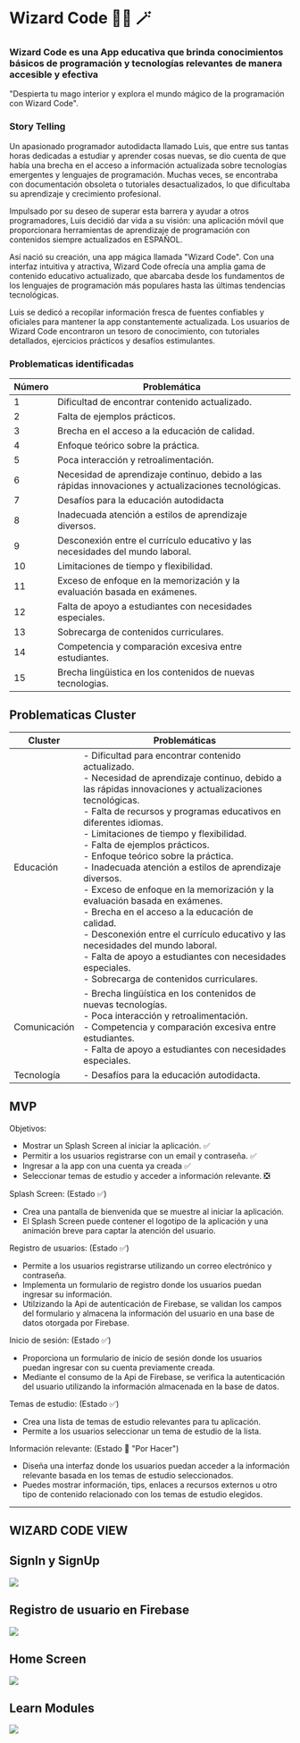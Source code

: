 # Wizard Code 🧙‍♂️ 🪄

### Wizard Code es una App educativa que brinda conocimientos básicos de programación y tecnologías relevantes de manera accesible y efectiva

"Despierta tu mago interior y explora el mundo mágico de la programación con Wizard Code".

### Story Telling

Un apasionado programador autodidacta llamado Luis, que entre sus tantas horas dedicadas a estudiar y aprender cosas nuevas, se dio cuenta de que había una brecha en el acceso a información actualizada sobre tecnologías emergentes y lenguajes de programación. Muchas veces, se encontraba con documentación obsoleta o tutoriales desactualizados, lo que dificultaba su aprendizaje y crecimiento profesional.

Impulsado por su deseo de superar esta barrera y ayudar a otros programadores, Luis decidió dar vida a su visión: una aplicación móvil que proporcionara herramientas de aprendizaje de programación con contenidos siempre actualizados en ESPAÑOL.

Así nació su creación, una app mágica llamada "Wizard Code". Con una interfaz intuitiva y atractiva, Wizard Code ofrecía una amplia gama de contenido educativo actualizado, que abarcaba desde los fundamentos de los lenguajes de programación más populares hasta las últimas tendencias tecnológicas.

Luis se dedicó a recopilar información fresca de fuentes confiables y oficiales para mantener la app constantemente actualizada. Los usuarios de Wizard Code encontraron un tesoro de conocimiento, con tutoriales detallados, ejercicios prácticos y desafíos estimulantes.

### Problematicas identificadas 

| Número | Problemática |
|--------|--------------|
| 1      | Dificultad de encontrar contenido actualizado. |
| 2      | Falta de ejemplos prácticos. |
| 3      | Brecha en el acceso a la educación de calidad. |
| 4      | Enfoque teórico sobre la práctica.|
| 5      | Poca interacción y retroalimentación.|
| 6      | Necesidad de aprendizaje continuo, debido a las rápidas innovaciones y actualizaciones tecnológicas.|
| 7      | Desafíos para la educación autodidacta |
| 8      | Inadecuada atención a estilos de aprendizaje diversos.|
| 9      | Desconexión entre el currículo educativo y las necesidades del mundo laboral. |
| 10     | Limitaciones de tiempo y flexibilidad. |
| 11     | Exceso de enfoque en la memorización y la evaluación basada en exámenes. |
| 12     | Falta de apoyo a estudiantes con necesidades especiales. |
| 13     | Sobrecarga de contenidos curriculares. |
| 14     | Competencia y comparación excesiva entre estudiantes. |
| 15     | Brecha lingüistica en los contenidos de nuevas tecnologias.


## Problematicas Cluster

| Cluster | Problemáticas |
|---------|--------------|
| Educación | - Dificultad para encontrar contenido actualizado. <br> - Necesidad de aprendizaje continuo, debido a las rápidas innovaciones y actualizaciones tecnológicas. <br> - Falta de recursos y programas educativos en diferentes idiomas. <br> - Limitaciones de tiempo y flexibilidad. <br>  - Falta de ejemplos prácticos. <br> - Enfoque teórico sobre la práctica. <br> - Inadecuada atención a estilos de aprendizaje diversos.<br> - Exceso de enfoque en la memorización y la evaluación basada en exámenes. <br> - Brecha en el acceso a la educación de calidad. <br> - Desconexión entre el currículo educativo y las necesidades del mundo laboral. <br> - Falta de apoyo a estudiantes con necesidades especiales. <br> - Sobrecarga de contenidos curriculares. |
|  Comunicación | - Brecha lingüística en los contenidos de nuevas tecnologías. <br> - Poca interacción y retroalimentación. <br> - Competencia y comparación excesiva entre estudiantes. <br> - Falta de apoyo a estudiantes con necesidades especiales. |
| Tecnología | - Desafíos para la educación autodidacta. |


## MVP

Objetivos: 
- Mostrar un Splash Screen al iniciar la aplicación. ✅
- Permitir a los usuarios registrarse con un email y contraseña. ✅
- Ingresar a la app con una cuenta ya creada ✅
- Seleccionar temas de estudio y acceder a información relevante. ❎

Splash Screen: (Estado  ✅)
- Crea una pantalla de bienvenida que se muestre al iniciar la aplicación.
- El Splash Screen puede contener el logotipo de la aplicación y una animación breve para captar la atención del usuario.

Registro de usuarios: (Estado  ✅)

- Permite a los usuarios registrarse utilizando un correo electrónico y contraseña.
- Implementa un formulario de registro donde los usuarios puedan ingresar su información.
- Utilzizando la Api de autenticación de Firebase, se validan los campos del formulario y almacena la información del usuario en una base de datos otorgada por Firebase.

Inicio de sesión: (Estado  ✅)

- Proporciona un formulario de inicio de sesión donde los usuarios puedan ingresar con su cuenta previamente creada.
- Mediante el consumo de la Api de Firebase, se verifica la autenticación del usuario utilizando la información almacenada en la base de datos.

Temas de estudio: (Estado  ✅)

- Crea una lista de temas de estudio relevantes para tu aplicación.
- Permite a los usuarios seleccionar un tema de estudio de la lista.

Información relevante: (Estado 👷 "Por Hacer")

- Diseña una interfaz donde los usuarios puedan acceder a la información relevante basada en los temas de estudio seleccionados.
- Puedes mostrar información, tips, enlaces a recursos externos u otro tipo de contenido relacionado con los temas de estudio elegidos.
-------------------------------------
## WIZARD CODE VIEW
## SignIn y SignUp 
![](https://github.com/LuisZentenxx/Wizard-Code/blob/master/img-Read/App.jpg?raw=true)

## Registro de usuario en Firebase
![](https://github.com/LuisZentenxx/Wizard-Code/blob/master/img-Read/firebase.png?raw=true)

## Home Screen
![](https://github.com/LuisZentenxx/Wizard-Code/blob/master/img-Read/home.jpg?raw=true)

## Learn Modules
![](https://github.com/LuisZentenxx/Wizard-Code/blob/master/img-Read/modulos.JPG?raw=true)
